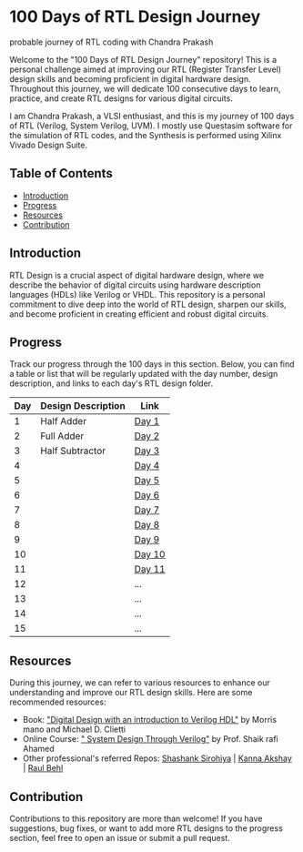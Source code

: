 # 100 Days of RTL Design Journey
probable journey of RTL coding with Chandra Prakash

Welcome to the "100 Days of RTL Design Journey" repository! This is a personal challenge aimed at improving our RTL (Register Transfer Level) design skills and becoming proficient in digital hardware design. Throughout this journey, we will dedicate 100 consecutive days to learn, practice, and create RTL designs for various digital circuits.

I am Chandra Prakash, a VLSI enthusiast, and this is my journey of 100 days of RTL (Verilog, System Verilog, UVM). 
I mostly use Questasim software for the simulation of RTL codes, and the Synthesis is performed using Xilinx Vivado Design Suite.

## Table of Contents

- [Introduction](#introduction)
- [Progress](#progress)
- [Resources](#resources)
- [Contribution](#contribution)

## Introduction

RTL Design is a crucial aspect of digital hardware design, where we describe the behavior of digital circuits using hardware description languages (HDLs) like Verilog or VHDL. This repository is a personal commitment to dive deep into the world of RTL design, sharpen our skills, and become proficient in creating efficient and robust digital circuits.


## Progress

Track our progress through the 100 days in this section. Below, you can find a table or list that will be regularly updated with the day number, design description, and links to each day's RTL design folder.

| Day | Design Description  | Link |
|----|----------------------|------|
| 1  |Half Adder            | [Day 1](Day-1/) |
| 2  |Full Adder            | [Day 2](Day-2/) |
| 3  |Half Subtractor       | [Day 3](Day-3/) |
| 4  |                      | [Day 4](Day-4/) |
| 5  |                      | [Day 5](Day-5/) |
| 6  |                      | [Day 6](Day-6/) |
| 7  |                      | [Day 7](Day-7/) |
| 8  |                      | [Day 8](Day-8/) |
| 9  |                      | [Day 9](Day-9/) |
| 10 |                      | [Day 10](Day-10/) |
| 11 |                      | [Day 11](Day-11/) |
| 12 |                      | ...  |
| 13 |                      | ...  |
| 14 |                      | ...  |
| 15 |                      | ...  |


## Resources

During this journey, we can refer to various resources to enhance our understanding and improve our RTL design skills. Here are some recommended resources:

- Book: ["Digital Design with an introduction to Verilog HDL"](https://www.portcity.edu.bd/files/636444791235373856_Digitallogicdesign.pdf) by Morris mano and Michael D. Clietti 
- Online Course: [" System Design Through Verilog"](https://onlinecourses.nptel.ac.in/noc23_ee88/preview) by Prof. Shaik rafi Ahamed 
- Other professional's referred Repos: [Shashank Sirohiya](https://github.com/ShashankSirohiya/100DaysOfRtl) | [Kanna Akshay](https://github.com/kanna-akshay/100-DAYS-OF-RTL) | [Raul Behl](https://github.com/raulbehl/100DaysOfRTL)
  
## Contribution

Contributions to this repository are more than welcome! If you have suggestions, bug fixes, or want to add more RTL designs to the progress section, feel free to open an issue or submit a pull request.
